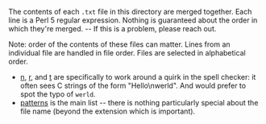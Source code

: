 The contents of each `.txt` file in this directory are merged together.
Each line is a Perl 5 regular expression.
Nothing is guaranteed about the order in which they're merged.
-- If this is a problem, please reach out.

Note: order of the contents of these files can matter.
Lines from an individual file are handled in file order.
Files are selected in alphabetical order.

* [n](0_n.txt), [r](0_r.txt), and [t](0_t.txt) are specifically to work around
a quirk in the spell checker:
it often sees C strings of the form "Hello\nwerld". And would prefer to
spot the typo of `werld`.
* [patterns](patterns.txt) is the main list -- there is nothing
particularly special about the file name (beyond the extension which is
important).
